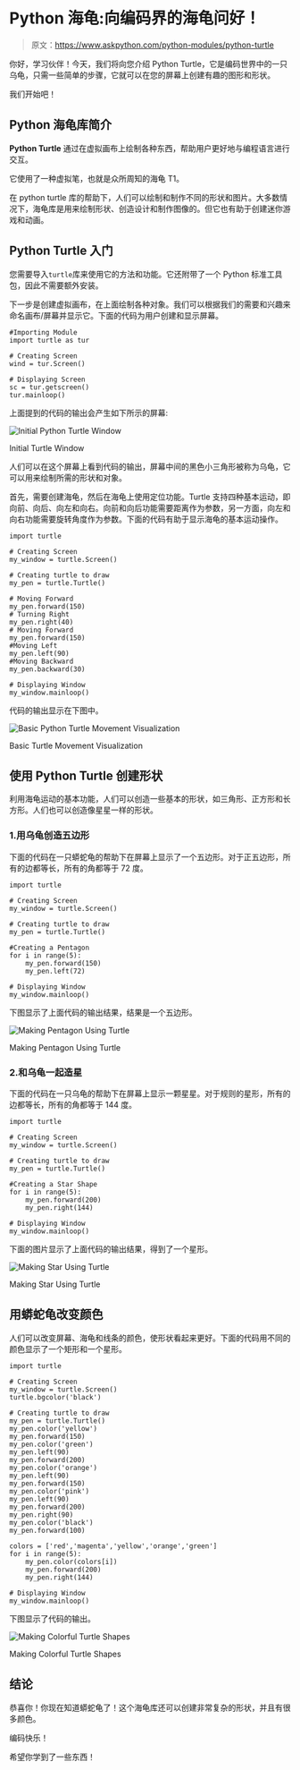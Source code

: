 # Python 海龟:向编码界的海龟问好！

> 原文：<https://www.askpython.com/python-modules/python-turtle>

你好，学习伙伴！今天，我们将向您介绍 Python Turtle，它是编码世界中的一只乌龟，只需一些简单的步骤，它就可以在您的屏幕上创建有趣的图形和形状。

我们开始吧！

## **Python 海龟库简介**

**Python Turtle** 通过在虚拟画布上绘制各种东西，帮助用户更好地与编程语言进行交互。

它使用了一种虚拟笔，也就是众所周知的海龟 T1。

在 python turtle 库的帮助下，人们可以绘制和制作不同的形状和图片。大多数情况下，海龟库是用来绘制形状、创造设计和制作图像的。但它也有助于创建迷你游戏和动画。

## **Python Turtle 入门**

您需要导入`turtle`库来使用它的方法和功能。它还附带了一个 Python 标准工具包，因此不需要额外安装。

下一步是创建虚拟画布，在上面绘制各种对象。我们可以根据我们的需要和兴趣来命名画布/屏幕并显示它。下面的代码为用户创建和显示屏幕。

```
#Importing Module
import turtle as tur

# Creating Screen
wind = tur.Screen()

# Displaying Screen
sc = tur.getscreen()
tur.mainloop()

```

上面提到的代码的输出会产生如下所示的屏幕:

![Initial Python Turtle Window](img/185ccc6f088dd240aefb3e886fcc3a34.png)

Initial Turtle Window

人们可以在这个屏幕上看到代码的输出，屏幕中间的黑色小三角形被称为乌龟，它可以用来绘制所需的形状和对象。

首先，需要创建海龟，然后在海龟上使用定位功能。Turtle 支持四种基本运动，即向前、向后、向左和向右。向前和向后功能需要距离作为参数，另一方面，向左和向右功能需要旋转角度作为参数。下面的代码有助于显示海龟的基本运动操作。

```
import turtle

# Creating Screen
my_window = turtle.Screen()

# Creating turtle to draw
my_pen = turtle.Turtle()      

# Moving Forward
my_pen.forward(150)           
# Turning Right
my_pen.right(40)
# Moving Forward
my_pen.forward(150)
#Moving Left
my_pen.left(90)
#Moving Backward
my_pen.backward(30)

# Displaying Window
my_window.mainloop()

```

代码的输出显示在下图中。

![Basic Python Turtle Movement Visualization](img/f98f04e8375267f3dcd096fe03854adb.png)

Basic Turtle Movement Visualization

## **使用 Python Turtle 创建形状**

利用海龟运动的基本功能，人们可以创造一些基本的形状，如三角形、正方形和长方形。人们也可以创造像星星一样的形状。

### 1.**用乌龟创造五边形**

下面的代码在一只蟒蛇龟的帮助下在屏幕上显示了一个五边形。对于正五边形，所有的边都等长，所有的角都等于 72 度。

```
import turtle

# Creating Screen
my_window = turtle.Screen()

# Creating turtle to draw
my_pen = turtle.Turtle()      

#Creating a Pentagon
for i in range(5):
    my_pen.forward(150)
    my_pen.left(72)

# Displaying Window
my_window.mainloop()

```

下图显示了上面代码的输出结果，结果是一个五边形。

![Making Pentagon Using Turtle](img/a011c4e9e505e0cf706807afe0a3d34a.png)

Making Pentagon Using Turtle

### 2.**和乌龟一起造星**

下面的代码在一只乌龟的帮助下在屏幕上显示一颗星星。对于规则的星形，所有的边都等长，所有的角都等于 144 度。

```
import turtle

# Creating Screen
my_window = turtle.Screen()

# Creating turtle to draw
my_pen = turtle.Turtle()      

#Creating a Star Shape
for i in range(5):
    my_pen.forward(200)
    my_pen.right(144)

# Displaying Window
my_window.mainloop()

```

下面的图片显示了上面代码的输出结果，得到了一个星形。

![Making Star Using Turtle](img/763cb3bec60b8e9d496e39f2e2a70141.png)

Making Star Using Turtle

## **用蟒蛇龟改变颜色**

人们可以改变屏幕、海龟和线条的颜色，使形状看起来更好。下面的代码用不同的颜色显示了一个矩形和一个星形。

```
import turtle

# Creating Screen
my_window = turtle.Screen()
turtle.bgcolor('black')

# Creating turtle to draw
my_pen = turtle.Turtle()
my_pen.color('yellow')
my_pen.forward(150)
my_pen.color('green')
my_pen.left(90)
my_pen.forward(200)
my_pen.color('orange')
my_pen.left(90)
my_pen.forward(150)
my_pen.color('pink')
my_pen.left(90)
my_pen.forward(200)
my_pen.right(90)
my_pen.color('black')
my_pen.forward(100)

colors = ['red','magenta','yellow','orange','green']
for i in range(5):
    my_pen.color(colors[i])
    my_pen.forward(200)
    my_pen.right(144)

# Displaying Window
my_window.mainloop()

```

下图显示了代码的输出。

![Making Colorful Turtle Shapes](img/f03ea00bacdbba08edd183b10c49a106.png)

Making Colorful Turtle Shapes

## 结论

恭喜你！你现在知道蟒蛇龟了！这个海龟库还可以创建非常复杂的形状，并且有很多颜色。

编码快乐！

希望你学到了一些东西！
